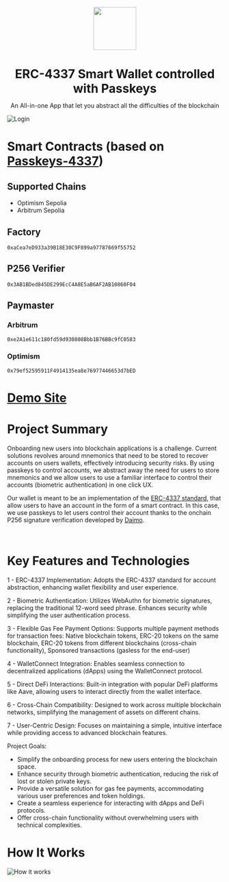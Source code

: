 <div align="center">
<img src="https://omnigas.vercel.app/favicon.ico" width="100"/>
<h1 align="center" style="margin-bottom: 0">ERC-4337 Smart Wallet controlled with Passkeys</h1>
<p align="center">An All-in-one App that let you abstract all the difficulties of the blockchain</a></p>
</div>

![Login](https://github.com/user-attachments/assets/dffdbb25-e89f-4309-9ad1-50063216004d)

# Smart Contracts (based on [Passkeys-4337](https://github.com/passkeys-4337/smart-wallet))
## Supported Chains
- Optimism Sepolia
- Arbitrum Sepolia

## Factory
```
0xaCea7eD933a39B18E30C9F899a97787669f55752
```

## P256 Verifier
```
0x3AB1BDed845DE299EcC4A8E5aB6AF2AB10860F04
```

## Paymaster
### Arbitrum
```
0xe2A1e611c180fd59d930808Bbb1B76BBc9fC0583
```
### Optimism
```
0x79ef52595911F4914135ea8e76977446653d7bED
```

# [Demo Site](https://omnigas.vercel.app/)

# Project Summary

Onboarding new users into blockchain applications is a challenge. Current solutions revolves around mnemonics that need to be stored to recover accounts on users wallets, effectively introducing security risks. By using passkeys to control accounts, we abstract away the need for users to store mnemonics and we allow users to use a familiar interface to control their accounts (biometric authentication) in one click UX.

Our wallet is meant to be an implementation of the [ERC-4337 standard](https://github.com/eth-infinitism/account-abstraction), that allow users to have an account in the form of a smart contract. In this case, we use passkeys to let users control their account thanks to the onchain P256 signature verification developed by [Daimo](https://github.com/daimo-eth/p256-verifier).

</br>

# Key Features and Technologies

1 - ERC-4337 Implementation:
    Adopts the ERC-4337 standard for account abstraction, enhancing wallet flexibility and user experience.

2 - Biometric Authentication:
    Utilizes WebAuthn for biometric signatures, replacing the traditional 12-word seed phrase. Enhances security while simplifying the user authentication process.

3 - Flexible Gas Fee Payment Options:
    Supports multiple payment methods for transaction fees: Native blockchain tokens, ERC-20 tokens on the same blockchain, ERC-20 tokens from different blockchains (cross-chain functionality), Sponsored transactions (gasless for the end-user)

4 - WalletConnect Integration:
    Enables seamless connection to decentralized applications (dApps) using the WalletConnect protocol.

5 - Direct DeFi Interactions:
    Built-in integration with popular DeFi platforms like Aave, allowing users to interact directly from the wallet interface.

6 - Cross-Chain Compatibility:
   Designed to work across multiple blockchain networks, simplifying the management of assets on different chains.

7 - User-Centric Design:
Focuses on maintaining a simple, intuitive interface while providing access to advanced blockchain features.


Project Goals:
 - Simplify the onboarding process for new users entering the blockchain space.
 - Enhance security through biometric authentication, reducing the risk of lost or stolen private keys.
 - Provide a versatile solution for gas fee payments, accommodating various user preferences and token holdings.
 - Create a seamless experience for interacting with dApps and DeFi protocols.
 - Offer cross-chain functionality without overwhelming users with technical complexities.

# How It Works

![How it works](https://github.com/user-attachments/assets/9c4103d2-8306-4873-807e-dc96329d4b19)

